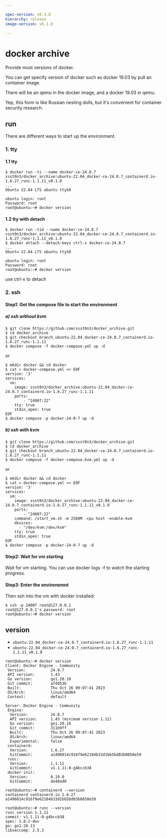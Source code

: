 ```yaml
---

spec-version: v0.3.0
hierarchy: release
image-version: v0.1.0

---
```


# docker archive

Provide most versions of docker. 

You can get specify version of docker such as docker 19.03 by pull an container image.

There will be an qemu in the docker image, and a docker 19.03 in qemu.

Yep, this form is like Russian nesting dolls, but it's convenient for container security research.

## run 

There are different ways to start up the environment.

### 1. tty 

#### 1.1 tty

```
$ docker run -ti --name docker-ce-24.0.7 ssst0n3/docker_archive:ubuntu-22.04_docker-ce-24.0.7_containerd.io-1.6.27_runc-1.1.11_v0.1.0
...
Ubuntu 22.04 LTS ubuntu ttyS0

ubuntu login: root
Password: root
root@ubuntu:~# docker version
```

#### 1.2 tty with detach

```
$ docker run -tid --name docker-ce-24.0.7 ssst0n3/docker_archive:ubuntu-22.04_docker-ce-24.0.7_containerd.io-1.6.27_runc-1.1.11_v0.1.0
$ docker attach --detach-keys ctrl-x docker-ce-24.0.7
...
Ubuntu 22.04 LTS ubuntu ttyS0

ubuntu login: root
Password: root
root@ubuntu:~# docker version
```

use ctrl-x to detach

### 2. ssh

#### Step1: Get the compose file to start the environment

##### a) ssh without kvm

```
$ git clone https://github.com/ssst0n3/docker_archive.git
$ cd docker_archive
$ git checkout branch_ubuntu-22.04_docker-ce-24.0.7_containerd.io-1.6.27_runc-1.1.11
$ docker compose -f docker-compose.yml up -d
```

or 

```
$ mkdir docker && cd docker
$ cat > docker-compose.yml << EOF
version: '3'
services:
  vm:
    image: ssst0n3/docker_archive:ubuntu-22.04_docker-ce-24.0.7_containerd.io-1.6.27_runc-1.1.11
    ports:
        - "24007:22"
    tty: true
    stdin_open: true 
EOF
$ docker compose -p docker-24-0-7 up -d
```

##### b) ssh with kvm

```
$ git clone https://github.com/ssst0n3/docker_archive.git
$ cd docker_archive
$ git checkout branch_ubuntu-22.04_docker-ce-24.0.7_containerd.io-1.6.27_runc-1.1.11
$ docker compose -f docker-compose.kvm.yml up -d
```

or

```
$ mkdir docker && cd docker
$ cat > docker-compose.yml << EOF
version: '3'
services:
  vm:
    image: ssst0n3/docker_archive:ubuntu-22.04_docker-ce-24.0.7_containerd.io-1.6.27_runc-1.1.11_v0.1.0
    ports:
        - "24007:22"
    command: /start_vm.sh -m 2560M -cpu host -enable-kvm
    devices:
      - "/dev/kvm:/dev/kvm"
    tty: true
    stdin_open: true
EOF
$ docker compose -p docker-24-0-7 up -d
```

#### Step2: Wait for vm starting
Wait for vm starting. You can use docker logs -f to watch the starting progress.


#### Step3: Enter the environemnt
Then ssh into the vm with docker installed:

```
$ ssh -p 24007 root@127.0.0.1
root@127.0.0.1's password: root
root@ubuntu:~# docker version
```

## version
* `ubuntu-22.04_docker-ce-24.0.7_containerd.io-1.6.27_runc-1.1.11`
* `ubuntu-22.04_docker-ce-24.0.7_containerd.io-1.6.27_runc-1.1.11_v0.1.0`

```
root@ubuntu:~# docker version
Client: Docker Engine - Community
 Version:           24.0.7
 API version:       1.43
 Go version:        go1.20.10
 Git commit:        afdd53b
 Built:             Thu Oct 26 09:07:41 2023
 OS/Arch:           linux/amd64
 Context:           default

Server: Docker Engine - Community
 Engine:
  Version:          24.0.7
  API version:      1.43 (minimum version 1.12)
  Go version:       go1.20.10
  Git commit:       311b9ff
  Built:            Thu Oct 26 09:07:41 2023
  OS/Arch:          linux/amd64
  Experimental:     false
 containerd:
  Version:          1.6.27
  GitCommit:        a1496014c916f9e62104b33d1bb5bd03b0858e59
 runc:
  Version:          1.1.11
  GitCommit:        v1.1.11-0-g4bccb38
 docker-init:
  Version:          0.19.0
  GitCommit:        de40ad0
```

```
root@ubuntu:~# containerd --version
containerd containerd.io 1.6.27 a1496014c916f9e62104b33d1bb5bd03b0858e59
```

```
root@ubuntu:~# runc --version
runc version 1.1.11
commit: v1.1.11-0-g4bccb38
spec: 1.0.2-dev
go: go1.20.13
libseccomp: 2.5.3
```